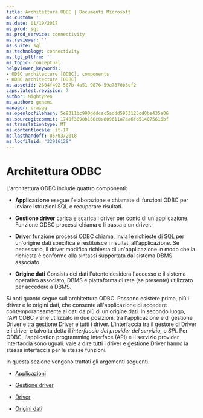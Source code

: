 ```yaml
---
title: Architettura ODBC | Documenti Microsoft
ms.custom: ''
ms.date: 01/19/2017
ms.prod: sql
ms.prod_service: connectivity
ms.reviewer: ''
ms.suite: sql
ms.technology: connectivity
ms.tgt_pltfrm: ''
ms.topic: conceptual
helpviewer_keywords:
- ODBC architecture [ODBC], components
- ODBC architecture [ODBC]
ms.assetid: 2604f492-587b-4a51-9876-59a7870b3ef2
caps.latest.revision: 7
author: MightyPen
ms.author: genemi
manager: craigg
ms.openlocfilehash: 5e9311bc990dddcac5addd5953125cd0ba435a06
ms.sourcegitcommit: 1740f3090b168c0e809611a7aa6fd514075616bf
ms.translationtype: MT
ms.contentlocale: it-IT
ms.lasthandoff: 05/03/2018
ms.locfileid: "32916128"
---
```

# <a name="odbc-architecture"></a>Architettura ODBC
L'architettura ODBC include quattro componenti:  
  
-   **Applicazione** esegue l'elaborazione e chiamate di funzioni ODBC per inviare istruzioni SQL e recuperare risultati.  
  
-   **Gestione driver** carica e scarica i driver per conto di un'applicazione. Funzione ODBC processi chiama o li passa a un driver.  
  
-   **Driver** funzione processi ODBC chiama, invia le richieste di SQL per un'origine dati specifica e restituisce i risultati all'applicazione. Se necessario, il driver modifica richiesta di un'applicazione in modo che la richiesta è conforme alla sintassi supportata dal sistema DBMS associato.  
  
-   **Origine dati** Consists dei dati l'utente desidera l'accesso e il sistema operativo associato, DBMS e piattaforma di rete (se presente) utilizzato per accedere a DBMS.  
  
 Si noti quanto segue sull'architettura ODBC. Possono esistere prima, più i driver e le origini dati, che consente all'applicazione di accedere contemporaneamente ai dati da più di un'origine dati. In secondo luogo, l'API ODBC viene utilizzato in due posizioni: tra l'applicazione e di gestione Driver e tra gestione Driver e tutti i driver. L'interfaccia tra il gestore di Driver e i driver è talvolta detta il *interfaccia del provider del servizio,* o *SPI*. Per ODBC, l'application programming interface (API) e il servizio provider interfaccia sono uguali. vale a dire tutti i driver e gestione Driver hanno la stessa interfaccia per le stesse funzioni.  
  
 In questa sezione vengono trattati gli argomenti seguenti.  
  
-   [Applicazioni](../../odbc/reference/applications.md)  
  
-   [Gestione driver](../../odbc/reference/the-driver-manager.md)  
  
-   [Driver](../../odbc/reference/drivers.md)  
  
-   [Origini dati](../../odbc/reference/data-sources.md)
